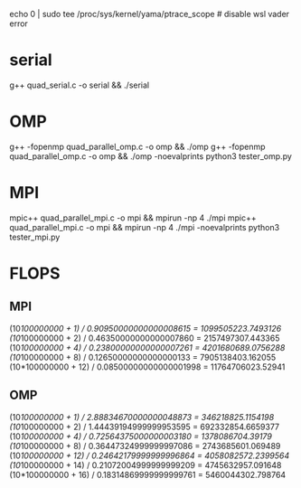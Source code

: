 echo 0 | sudo tee /proc/sys/kernel/yama/ptrace_scope # disable wsl vader error

# serial
g++ quad_serial.c -o serial && ./serial

# OMP
g++ -fopenmp quad_parallel_omp.c -o omp && ./omp
g++ -fopenmp quad_parallel_omp.c -o omp && ./omp -noevalprints
python3 tester_omp.py

# MPI
mpic++ quad_parallel_mpi.c -o mpi && mpirun -np 4 ./mpi
mpic++ quad_parallel_mpi.c -o mpi && mpirun -np 4 ./mpi -noevalprints
python3 tester_mpi.py

# FLOPS 

## MPI
(10*100000000 + 1) / 0.90950000000000008615 = 1099505223.7493126
(10*100000000 + 2) / 0.46350000000000007860 = 2157497307.443365
(10*100000000 + 4) / 0.23800000000000007261 = 4201680689.0756288
(10*100000000 + 8) / 0.12650000000000000133 = 7905138403.162055
(10*100000000 + 12) / 0.08500000000000001998 = 11764706023.52941


## OMP
(10*100000000 + 1) / 2.88834670000000048873 = 346218825.1154198
(10*100000000 + 2) / 1.44439194999999953595 = 692332854.6659377
(10*100000000 + 4) / 0.72564375000000003180 = 1378086704.39179
(10*100000000 + 8) / 0.36447324999999997086 = 2743685601.069489
(10*100000000 + 12) / 0.24642179999999996864 = 4058082572.2399564
(10*100000000 + 14) / 0.21072004999999999209 = 4745632957.091648
(10*100000000 + 16) / 0.18314869999999999761 = 5460044302.798764